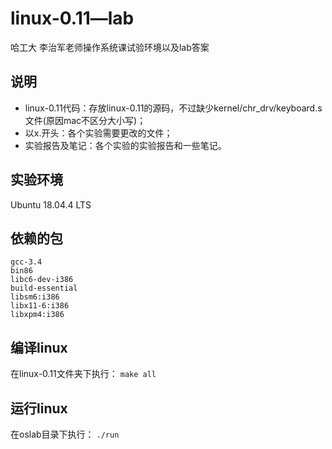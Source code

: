 # linux-0.11—lab

哈工大 李治军老师操作系统课试验环境以及lab答案

## 说明
- linux-0.11代码：存放linux-0.11的源码，不过缺少kernel/chr_drv/keyboard.s文件(原因mac不区分大小写)；
- 以x.开头：各个实验需要更改的文件；
-  实验报告及笔记：各个实验的实验报告和一些笔记。


## 实验环境
Ubuntu 18.04.4 LTS

## 依赖的包
 
 ```
 gcc-3.4
 bin86
 libc6-dev-i386
 build-essential
 libsm6:i386
 libx11-6:i386
 libxpm4:i386
 ```
 
 ## 编译linux
 在linux-0.11文件夹下执行：
 `make all`
 
 ## 运行linux
 在oslab目录下执行：
 `./run`
